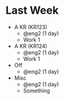 # Last Week

- A KR (KR123)
  + @eng2 (1 day)
  + Work 1
- A KR (KR124)
  - @eng2 (1 day)
  - Work 1
- Off
  - @eng2 (1 day)
- Misc
  - @eng2 (1 day)
  - Something
